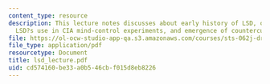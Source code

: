 ```yaml
---
content_type: resource
description: This lecture notes discusses about early history of LSD, other hallucinogens,
  LSD?s use in CIA mind-control experiments, and emergence of counterculture.
file: https://ol-ocw-studio-app-qa.s3.amazonaws.com/courses/sts-062j-drugs-politics-and-culture-spring-2006/cd574160be33a0b546cbf015d8eb8226_lsd_lecture.pdf
file_type: application/pdf
resourcetype: Document
title: lsd_lecture.pdf
uid: cd574160-be33-a0b5-46cb-f015d8eb8226
---
```

